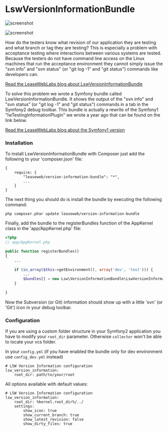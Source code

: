 LswVersionInformationBundle
===========================

![screenshot](http://www.leaseweblabs.com/wp-content/uploads/2013/02/git_info.png)

![screenshot](http://www.leaseweblabs.com/wp-content/uploads/2013/02/svn_info.png)

How do the testers know what revision of our application they are testing and what branch or 
tag they are testing? This is especially a problem with acceptance testing where interactions
between various systems are tested. Because the testers do not have command line access on
the Linux machines that run the acceptance environment they cannot simply issue the "svn info"
and "svn status" (or "git log -1" and "git status") commands like developers can.

[Read the LeaseWebLabs blog about LswVersionInformationBundle](http://www.leaseweblabs.com/2013/02/git-version-information-in-symfony2-wdt/)

To solve this problem we wrote a Symfony bundle called LswVersionInformationBundle. It shows
the output of the "svn info" and "svn status" (or "git log -1" and "git status") commands in a
tab in the Symfony2 debug toolbar. This bundle is actually a rewrite of the Symfony1 
"lwTestingInformationPlugin" we wrote a year ago that can be found on the link below.

[Read the LeaseWebLabs blog about the Symfony1 version](http://www.leaseweblabs.com/2011/12/subversion-revision-information-in-the-symfony-debug-toolbar/)

### Installation

To install LswVersionInformationBundle with Composer just add the following to your 'composer.json' file:

    {
        require: {
            "leaseweb/version-information-bundle": "*",
            ...
        }
    }

The next thing you should do is install the bundle by executing the following command:

    php composer.phar update leaseweb/version-information-bundle

Finally, add the bundle to the registerBundles function of the AppKernel class in the 'app/AppKernel.php' file:

``` php
<?php
// app/AppKernel.php

public function registerBundles()
{
    ...

    if (in_array($this->getEnvironment(), array('dev', 'test'))) {
        ...
        $bundles[] = new Lsw\VersionInformationBundle\LswVersionInformationBundle();
    }

}
```

Now the Subversion (or Git) information should show up with a little 'svn' (or 'Git') icon in your debug toolbar.

### Configuration
If you are using a custom folder structure in your Symfony2 application you have to modify your `root_dir` parameter. Otherwise `collector` won't be able to locate your vcs folder.

In your `config.yml` (if you have enabled the bundle only for dev environment use `config_dev.yml` instead)
```
# LSW Version Information configuration
lsw_version_information:
    root_dir: path/to/your/root
```


All options available with default values:

```
# LSW Version Information configuration
lsw_version_information:
    root_dir: %kernel.root_dir%/../
    settings:
        show_icon: true
        show_current_branch: true
        show_latest_revision: false
        show_dirty_files: true
```
